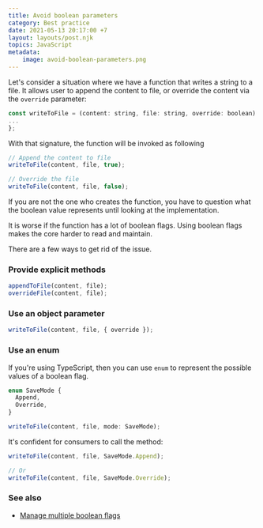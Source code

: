 ```yaml
---
title: Avoid boolean parameters
category: Best practice
date: 2021-05-13 20:17:00 +7
layout: layouts/post.njk
topics: JavaScript
metadata:
    image: avoid-boolean-parameters.png
---
```


Let's consider a situation where we have a function that writes a string to a file. It allows user to append the content to file, or override the content via the `override` parameter:

```js
const writeToFile = (content: string, file: string, override: boolean) => {
...
};
```

With that signature, the function will be invoked as following

```js
// Append the content to file
writeToFile(content, file, true);

// Override the file
writeToFile(content, file, false);
```

If you are not the one who creates the function, you have to question what the boolean value represents until looking at the implementation.

It is worse if the function has a lot of boolean flags. Using boolean flags makes the core harder to read and maintain.

There are a few ways to get rid of the issue.

### Provide explicit methods

```js
appendToFile(content, file);
overrideFile(content, file);
```

### Use an object parameter

```js
writeToFile(content, file, { override });
```

### Use an enum

If you're using TypeScript, then you can use `enum` to represent the possible values of a boolean flag.

```js
enum SaveMode {
  Append,
  Override,
}

writeToFile(content, file, mode: SaveMode);
```

It's confident for consumers to call the method:

```js
writeToFile(content, file, SaveMode.Append);

// Or
writeToFile(content, file, SaveMode.Override);
```

### See also

-   [Manage multiple boolean flags](/manage-multiple-boolean-flags.html)
